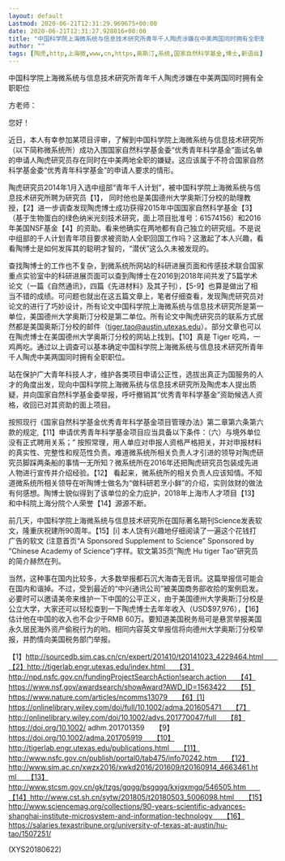 ```yaml
---
layout: default
Lastmod: 2020-06-21T12:31:29.969675+00:00
date: 2020-06-21T12:31:27.928016+00:00
title: "中国科学院上海微系统与信息技术研究所青年千人陶虎涉嫌在中美两国同时拥有全职职位"
author: ""
tags: [陶虎,http,上海微,www,cn,https,奥斯汀,系统,国家自然科学基金,博士,新语丝]
---
```


中国科学院上海微系统与信息技术研究所青年千人陶虎涉嫌在中美两国同时拥有全职职位

方老师：

您好！

近日，本人有幸参加某项目评审，了解到中国科学院上海微系统与信息技术研究所（以下简称微系统所）成功入围国家自然科学基金委“优秀青年科学基金”面试名单的申请人陶虎研究员存在同时在中美两地全职的嫌疑。这应该属于不符合国家自然科学基金委“优秀青年科学基金”的申请人要求的情形。

陶虎研究员2014年1月入选中组部“青年千人计划”，被中国科学院上海微系统与信息技术研究所聘为研究员【1】， 同时他也是美国德州大学奥斯汀分校的助理教授，【2】进一步调查发现陶虎博士成功获得2015年中国国家自然科学基金【3】（基于生物蛋白的绿色纳米光刻技术研究，面上项目批准号：61574156）和2016年美国NSF基金【4】的资助。看来他确实在两地都有自己独立的研究组。不是说中组部的千人计划青年项目要求被资助人全职回国工作吗？这激起了本人兴趣，看看陶博士是如何发挥其的聪明才智的，“潜伏”这么久未被发现的。

查找陶博士的工作也不复杂，到微系统所网站的科研进展页面和传感技术联合国家重点实验室中的科研进展页面可以查到陶博士在2016到2018年间共发了5篇学术论文（一篇《自然通讯》，四篇《先进材料》及其子刊），【5-9】也算是做出了相当不错的成绩。可问题也就出在这五篇文章上，笔者仔细查看，发现陶虎研究员对论文的进行了巧妙设计，所有论文中国科学院上海微系统与信息技术研究所是第一单位，美国德州大学奥斯汀分校是第二单位。所有论文中陶虎研究员的联系方式居然都是美国奥斯汀分校的邮件（tiger.tao@austin.utexas.edu）。部分文章也可以在陶虎博士在美国德州大学奥斯汀分校的网站上找到。【10】真是 Tiger 吃鸡，一鸡两吃。通过以上调查可以基本确定中国科学院上海微系统与信息技术研究所青年千人陶虎中美两国同时拥有全职职位。

站在保护广大青年科技人才，维护各类项目申请公正性，选拔出真正为国服务的人才的角度出发，现向中国科学院上海微系统与信息技术研究所及陶虎本人提出质疑，并向国家自然科学基金委举报，呼吁撤销其“优秀青年科学基金”资助候选人资格，收回已对其资助的面上项目。

按照现行《国家自然科学基金优秀青年科学基金项目管理办法》第二章第六条第六款的规定,【11】申请优秀青年科学基金项目应当具备以下条件：（六）与境外单位没有正式聘用关系；” 按照常理，用人单应对申报人资格严格把关，并对申报材料的真实性、完整性和规范性负责。难道微系统所相关负责人才引进的领导对陶虎研究员脚踩两条船的事情一无所知？微系统所在2016年还把陶虎研究员包装成先进人物进行宣传并介绍经验。【12】 看起来，微系统所的相关负责人应该知情。不知道微系统所相关领导在听陶博士做名为“做科研若烹小鲜”的介绍，实则敛财的做法有何感想。陶博士貌似得到了该单位的全力庇护，2018年上海市人才项目【13】和中科院上海分院个人荣誉【14】源源不断。

前几天，中国科学院上海微系统与信息技术研究所在国际著名期刊Science发表软文，隆重庆祝建所90周年。【15】[i] 本人饶有兴趣地仔细阅读了一遍这个花钱打广告的软文 (注意首页“A Sponsored Supplement to Science” Sponsored by “Chinese Academy of Science”)字样。软文第35页“陶虎 Hu tiger Tao”研究员的简介赫然在列。

当然，这种事在国内比较多，大多数举报都石沉大海杳无音讯。这篇举报信可能会在国内和谐掉。不过，受到最近的“中兴通讯公司”被美国商务部收拾的案例启发。必要时可以邀请美帝来维护一下中国的公平正义，由于美国德州大学奥斯汀分校是公立大学，大家还可以轻松查到一下陶虎博士去年年收入（USD$97,976），【16】估计他在中国的收入也不会少于RMB 60万。要知道美国税务局可是悬赏举报美国永久居民海外资产偷税行为的哟。相同内容英文举报信将向德州大学奥斯汀分校举报，并酌情向美国税务部门举报。

【1】http://sourcedb.sim.cas.cn/cn/expert/201410/t20141023_4229464.html　　【2】http://tigerlab.engr.utexas.edu/index.html　　【3】http://npd.nsfc.gov.cn/fundingProjectSearchAction!search.action　　【4】https://www.nsf.gov/awardsearch/showAward?AWD_ID=1563422　　【5】https://www.nature.com/articles/ncomms13079　　【6】[1] https://onlinelibrary.wiley.com/doi/full/10.1002/adma.201605471　　【7】http://onlinelibrary.wiley.com/doi/10.1002/advs.201770047/full　　【8】https://doi.org/10.1002/ adhm.201701359　　【9】https://doi.org/10.1002/adma.201705919　　【10】http://tigerlab.engr.utexas.edu/publications.html　　【11】http://www.nsfc.gov.cn/publish/portal0/tab475/info70242.htm　　【12】http://www.sim.ac.cn/xwzx2016/xwkd2016/201609/t20160914_4663461.html　　【13】http://www.stcsm.gov.cn/gk/tzgs/gqgg/bsgqgg/kxjgxmgq/546505.htm　　【14】http://www.cst.sh.cn/sytw/201805/t20180503_5006098.html　　【15】http://www.sciencemag.org/collections/90-years-scientific-advances-shanghai-institute-microsystem-and-information-technology　　【16】https://salaries.texastribune.org/university-of-texas-at-austin/hu-tao/1507251/

(XYS20180622)

